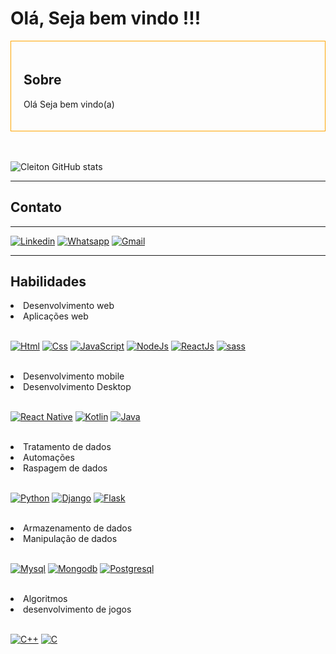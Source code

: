 <h1>Olá, Seja bem vindo !!!</h1>

<div style="border: 1px solid #FFA500; padding: 20px;">
    <h2>Sobre</h2>
    <p>Olá Seja bem vindo(a)</p>
</div>
<br/>
<br/>

![Cleiton GitHub stats](https://github-readme-stats.vercel.app/api?username=CleitonSousaa&show_icons=true&theme=transparent)

<hr/>
<h2>Contato</h2>
<hr/>

[![Linkedin](https://img.shields.io/badge/LinkedIn-0077B5?style=for-the-badge&logo=linkedin&logoColor=white)](https://www.linkedin.com/in/cleiton-sousaa/) 
[![Whatsapp](https://img.shields.io/badge/WhatsApp-25D366?style=for-the-badge&logo=whatsapp&logoColor=white)](https://wa.me/89981217570) 
[![Gmail](https://img.shields.io/badge/Gmail-D14836?style=for-the-badge&logo=gmail&logoColor=white)](mailto:fccleitonfs.329@gmail.com?subject=Assunto%20da%20Mensagem&body=Corpo%20da%20Mensagem)   

<hr/>

<h2>Habilidades</h2>  
<li>Desenvolvimento web</li>
<li>Aplicações web</li>
<br/>

[![Html](https://img.shields.io/badge/HTML-239120?style=for-the-badge&logo=html5&logoColor=white)](https://github.com/CleitonSousaa)
[![Css](https://img.shields.io/badge/CSS-239120?&style=for-the-badge&logo=css3&logoColor=white)](https://github.com/CleitonSousaa)
[![JavaScript](https://img.shields.io/badge/JavaScript-F7DF1E?style=for-the-badge&logo=javascript&logoColor=black)](https://github.com/CleitonSousaa)
[![NodeJs](https://img.shields.io/badge/Node.js-43853D?style=for-the-badge&logo=node.js&logoColor=white)](https://github.com/CleitonSousaa)
[![ReactJs](https://img.shields.io/badge/React-20232A?style=for-the-badge&logo=react&logoColor=61DAFB)](https://github.com/CleitonSousaa)
[![sass](https://img.shields.io/badge/Sass-CC6699?style=for-the-badge&logo=sass&logoColor=white)](https://github.com/CleitonSousaa)

<br/>
<li>Desenvolvimento mobile</li>
<li>Desenvolvimento Desktop</li>

<br/>

[![React Native](https://img.shields.io/badge/React_Native-20232A?style=for-the-badge&logo=react&logoColor=61DAFB)](https://github.com/CleitonSousaa)
[![Kotlin](https://img.shields.io/badge/Kotlin-0095D5?&style=for-the-badge&logo=kotlin&logoColor=white)]()
[![Java](https://img.shields.io/badge/Java-ED8B00?style=for-the-badge&logo=openjdk&logoColor=white)]()

<br/>
<li>Tratamento de dados</li>
<li>Automações</li>
<li>Raspagem de dados</li>

<br/>

[![Python](https://img.shields.io/badge/Python-3776AB?style=for-the-badge&logo=python&logoColor=white)](https://github.com/CleitonSousaa)
[![Django](https://img.shields.io/badge/Django-092E20?style=for-the-badge&logo=django&logoColor=white)](https://github.com/CleitonSousaa)
[![Flask](https://img.shields.io/badge/Flask-000000?style=for-the-badge&logo=flask&logoColor=white)]()

<br/>
<li>Armazenamento de dados </li>
<li>Manipulação de dados</li>

<br/>


[![Mysql](https://img.shields.io/badge/MySQL-00000F?style=for-the-badge&logo=mysql&logoColor=white)]()
[![Mongodb](https://img.shields.io/badge/MongoDB-4EA94B?style=for-the-badge&logo=mongodb&logoColor=white)]()
[![Postgresql](https://img.shields.io/badge/PostgreSQL-316192?style=for-the-badge&logo=postgresql&logoColor=white)]()

<br/>
<li>Algoritmos</li>
<li>desenvolvimento de jogos</li>
<br/>

[![C++](https://img.shields.io/badge/C%2B%2B-00599C?style=for-the-badge&logo=c%2B%2B&logoColor=white)]()
[![C](https://img.shields.io/badge/C-00599C?style=for-the-badge&logo=c&logoColor=white)]()  

<br/>
